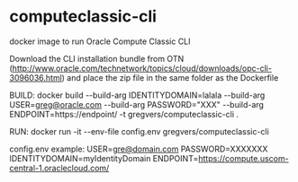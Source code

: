 # computeclassic-cli
docker image to run Oracle Compute Classic CLI

Download the CLI installation bundle from OTN (http://www.oracle.com/technetwork/topics/cloud/downloads/opc-cli-3096036.html) and place the zip file in the same folder as the Dockerfile

BUILD:
docker build --build-arg IDENTITYDOMAIN=lalala --build-arg USER=greg@oracle.com --build-arg PASSWORD="XXX" --build-arg ENDPOINT=https://endpoint/ -t gregvers/computeclassic-cli .

RUN:
docker run -it --env-file config.env gregvers/computeclassic-cli

config.env example:
USER=gre@domain.com
PASSWORD=XXXXXXX
IDENTITYDOMAIN=myIdentityDomain
ENDPOINT=https://compute.uscom-central-1.oraclecloud.com/
